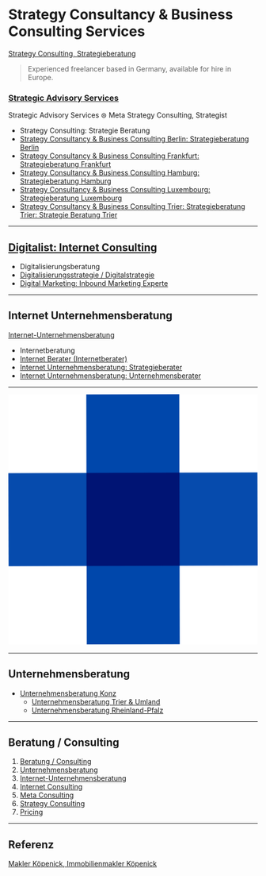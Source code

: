 # Strategy Consultancy & Business Consulting Services

[Strategy Consulting, Strategieberatung](https://thomaswinterstetter.com#strategy-consulting)

> Experienced freelancer based in Germany, available for hire in Europe.

### [Strategic Advisory Services](https://thomaswinterstetter.com)

Strategic Advisory Services ⊜ Meta Strategy Consulting, Strategist

- Strategy Consulting: Strategie Beratung
- [Strategy Consultancy & Business Consulting Berlin: Strategieberatung Berlin](https://thomaswinterstetter.com#strategy-consulting)
- [Strategy Consultancy & Business Consulting Frankfurt: Strategieberatung Frankfurt](https://thomaswinterstetter.com#strategy-consulting)
- [Strategy Consultancy & Business Consulting Hamburg: Strategieberatung Hamburg](https://thomaswinterstetter.com#strategy-consulting)
- [Strategy Consultancy & Business Consulting Luxembourg: Strategieberatung Luxembourg](https://thomaswinterstetter.com#strategy-consulting)
- [Strategy Consultancy & Business Consulting Trier: Strategieberatung Trier: Strategie Beratung Trier](https://thomaswinterstetter.com#strategy-consulting)

---

## [Digitalist: Internet Consulting](https://thomaswinterstetter.com#internet-consulting)

- Digitalisierungsberatung
- [Digitalisierungsstrategie / Digitalstrategie](https://thomaswinterstetter.com)
- [Digital Marketing: Inbound Marketing Experte](https://thomaswinterstetter.com#internet-consulting)

---

## Internet Unternehmensberatung

[Internet-Unternehmensberatung](https://thomaswinterstetter.com#internet-unternehmensberatung)


- Internetberatung
- [Internet Berater (Internetberater)](https://thomaswinterstetter.com#internet-consulting)
- [Internet Unternehmensberatung: Strategieberater](https://thomaswinterstetter.com#strategy-consulting)
- [Internet Unternehmensberatung: Unternehmensberater](https://thomaswinterstetter.com#internet-unternehmensberatung)

---

![Unternehmensberatung Trier: Unternehmensberatung Konz](Unternehmensberatung-Unternehmensberater-Konz-Trier.png)

---

## Unternehmensberatung

- [Unternehmensberatung Konz](https://thomaswinterstetter.com#unternehmensberatung)
   - [Unternehmensberatung Trier & Umland](https://thomaswinterstetter.com#unternehmensberatung)
   - [Unternehmensberatung Rheinland-Pfalz](https://thomaswinterstetter.com#unternehmensberatung)

---

## Beratung / Consulting

1. [Beratung / Consulting](https://thomaswinterstetter.com#consulting)
2. [Unternehmensberatung](https://thomaswinterstetter.com#unternehmensberatung)
3. [Internet-Unternehmensberatung](https://thomaswinterstetter.com#internet-unternehmensberatung)
4. [Internet Consulting](https://thomaswinterstetter.com#internet-consulting)
5. [Meta Consulting](https://thomaswinterstetter.com#meta-consulting)
6. [Strategy Consulting](https://thomaswinterstetter.com#strategy-consulting)
7. [Pricing](https://thomaswinterstetter.com#pricing)

---

## Referenz

[Makler Köpenick, Immobilienmakler Köpenick](http://winterstetter.online)
